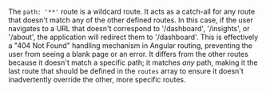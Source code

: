 The `path: '**'` route is a wildcard route. It acts as a catch-all for any route that doesn't match any of the other defined routes. In this case, if the user navigates to a URL that doesn't correspond to '/dashboard', '/insights', or '/about', the application will redirect them to '/dashboard'.  This is effectively a "404 Not Found" handling mechanism in Angular routing, preventing the user from seeing a blank page or an error. It differs from the other routes because it doesn't match a specific path; it matches *any* path, making it the last route that should be defined in the `routes` array to ensure it doesn't inadvertently override the other, more specific routes.